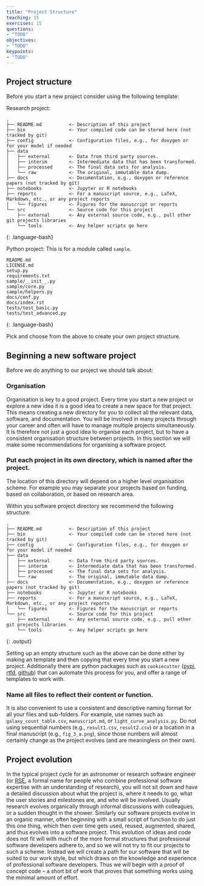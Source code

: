 ```yaml
---
title: "Project Structure"
teaching: 15
exercises: 15
questions:
- "TODO"
objectives:
- "TODO"
keypoints:
- "TODO"
---
```


## Project structure
Before you start a new project consider using the following template:

Research project:
```
.
├── README.md          <- Description of this project
├── bin                <- Your compiled code can be stored here (not tracked by git)
├── config             <- Configuration files, e.g., for doxygen or for your model if needed
├── data
│   ├── external       <- Data from third party sources.
│   ├── interim        <- Intermediate data that has been transformed.
│   ├── processed      <- The final data sets for analysis.
│   └── raw            <- The original, immutable data dump.
├── docs               <- Documentation, e.g., doxygen or reference papers (not tracked by git)
├── notebooks          <- Jupyter or R notebooks
├── reports            <- For a manuscript source, e.g., LaTeX, Markdown, etc., or any project reports
│   └── figures        <- Figures for the manuscript or reports
└── src                <- Source code for this project
    ├── external       <- Any external source code, e.g., pull other git projects libraries
    └── tools          <- Any helper scripts go here
```
{: .language-bash}


Python project:
This is for a module called `sample`.
```
README.md
LICENSE.md
setup.py
requirements.txt
sample/__init__.py
sample/core.py
sample/helpers.py
docs/conf.py
docs/index.rst
tests/test_basic.py
tests/test_advanced.py
```
{: .language-bash}

Pick and choose from the above to create your own project structure.

## Beginning a new software project

Before we do anything to our project we should talk about:

### Organisation
Organisation is key to a good project. Every time you start a new project or explore a new idea it is a good idea to create a new space for that project. This means creating a new directory for you to collect all the relevant data, software, and documentation. You will be involved in many projects through your career and often will have to manage multiple projects simultaneously. It is therefore not just a good idea to organise each project, but to have a consistent organisation structure between projects. In this section we will make some recommendations for organising a software project.

### Put each project in its own directory, which is named after the project.

The location of this directory will depend on a higher level organisation scheme. For example you may separate your projects based on funding, based on collaboration, or based on research area.

Within you software project directory we recommend the following structure:
```
.
├── README.md          <- Description of this project
├── bin                <- Your compiled code can be stored here (not tracked by git)
├── config             <- Configuration files, e.g., for doxygen or for your model if needed
├── data
│   ├── external       <- Data from third party sources.
│   ├── interim        <- Intermediate data that has been transformed.
│   ├── processed      <- The final data sets for analysis.
│   └── raw            <- The original, immutable data dump.
├── docs               <- Documentation, e.g., doxygen or reference papers (not tracked by git)
├── notebooks          <- Jupyter or R notebooks
├── reports            <- For a manuscript source, e.g., LaTeX, Markdown, etc., or any project reports
│   └── figures        <- Figures for the manuscript or reports
└── src                <- Source code for this project
    ├── external       <- Any external source code, e.g., pull other git projects libraries
    └── tools          <- Any helper scripts go here
```
{: .output}

Setting up an empty structure such as the above can be done either by making an template and then copying that every time you start a new project. Additionally there are python packages such as `cookiecutter` ([pypi](https://pypi.org/project/cookiecutter/), [rtfd](https://cookiecutter.readthedocs.io/en/1.7.2/), [github](https://github.com/audreyfeldroy/cookiecutter-pypackage)) that can automate this process for you, and offer a range of templates to work with.

### Name all files to reflect their content or function.

It is also convenient to use a consistent and descriptive naming format for all your files and sub-folders. For example, use names such as `galaxy_count_table.csv`, `manuscript.md`, or `light_curve_analysis.py`.
Do not using sequential numbers (e.g., `result1.csv`, `result2.csv`) or a location in a final manuscript (e.g., `fig_3_a.png`), since those numbers will almost certainly change as the project evolves (and are meaningless on their own).

## Project evolution

In the typical project cycle for an astronomer or research software engineer (or [RSE](https://rse-aunz.github.io/), a formal name for people who combine professional software expertise with an understanding of research), you will not sit down and have a detailed discussion about what the project is, where it needs to go, what the user stories and milestones are, and who will be involved. Usually research evolves organically through informal discussions with colleagues, or a sudden thought in the shower. Similarly our software projects evolve in an organic manner, often beginning with a small script of function to do just this one thing, which then over time gets used, reused, augmented, shared, and thus evolves into a software project. This evolution of ideas and code does not fit will with much of the more formal structures that professional software developers adhere to, and so we will not try to fit our projects to such a scheme. Instead we will create a path for our software that will be suited to our work style, but which draws on the knowledge and experience of professional software developers. Thus we will begin with a proof of concept code – a short bit of work that proves that something works using the minimal amount of effort.